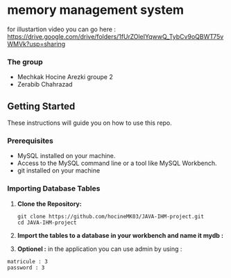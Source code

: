 
# memory management system

for illustartion video you can go here :
https://drive.google.com/drive/folders/1fUrZOleIYqwwQ_TybCv9oQBWT75vWMVk?usp=sharing


### The group
- Mechkak Hocine Arezki groupe 2
- Zerabib Chahrazad
## Getting Started

These instructions will guide you on how to use this repo.

### Prerequisites

- MySQL installed on your machine.
- Access to the MySQL command line or a tool like MySQL Workbench.
- git installed on your machine

### Importing Database Tables

1. **Clone the Repository:**

   ```
   git clone https://github.com/hocineMK03/JAVA-IHM-project.git
   cd JAVA-IHM-project

2. **Import the tables to a database in your workbench and name it mydb :**

3. **Optionel :**
in the application you can use admin by using :
```
matricule : 3
password : 3
   
